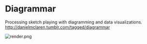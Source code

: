 Diagrammar
==========
Processing sketch playing with diagramming and data visualizations.
http://danielmclaren.tumblr.com/tagged/diagrammar

![render.png](https://raw.githubusercontent.com/danielgm/Diagrammar/blob-explainteractive/render.png)

